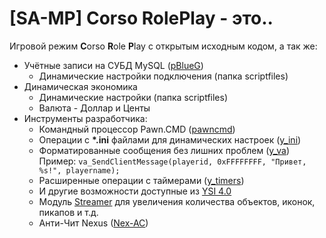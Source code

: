 # [SA-MP] Corso RolePlay - это..
Игровой режим **C**orso **R**ole **P**lay с открытым исходным кодом, а так же:

* Учётные записи на СУБД MySQL ([pBlueG](https://github.com/pBlueG/SA-MP-MySQL))
	* Динамические настройки подключения (папка scriptfiles)
* Динамическая экономика
  * Динамические настройки (папка scriptfiles)
  * Валюта - Доллар и Центы
* Инструменты разработчика:
	* Командный процессор Pawn.CMD ([pawncmd](https://github.com/urShadow/Pawn.CMD))
	* Операции с __*.ini__ файлами для динамических настроек ([y_ini](https://github.com/Misiur/YSI-Includes))
	* Форматированные сообщения без лишних проблем ([y_va](https://github.com/Misiur/YSI-Includes))<br/>Пример: `va_SendClientMessage(playerid, 0xFFFFFFFF, "Привет, %s!", playername);`
	* Расширенные операции с таймерами ([y_timers](https://github.com/Misiur/YSI-Includes))
	* И другие возможности доступные из [YSI 4.0](https://github.com/Misiur/YSI-Includes)
	* Модуль [Streamer](https://github.com/samp-incognito/samp-streamer-plugin) для увеличения количества объектов, иконок, пикапов и т.д.
	* Анти-Чит Nexus ([Nex-AC](https://github.com/NexiusTailer/Nex-AC))
